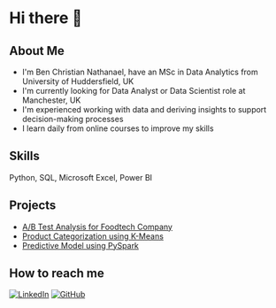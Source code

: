 # Hi there 👋
## About Me
- I'm Ben Christian Nathanael, have an MSc in Data Analytics from University of Huddersfield, UK
- I'm currently looking for Data Analyst or Data Scientist role at Manchester, UK
- I'm experienced working with data and deriving insights to support decision-making processes
- I learn daily from online courses to improve my skills

## Skills
Python, SQL, Microsoft Excel, Power BI

## Projects
- [A/B Test Analysis for Foodtech Company](https://github.com/benchrstn/abtesting)
- [Product Categorization using K-Means](https://github.com/benchrstn/cluster_product)
- [Predictive Model using PySpark](https://github.com/benchrstn/predictive)

## How to reach me
[![LinkedIn](https://img.shields.io/badge/LinkedIn-blue?logo=linkedin&logoColor=white)](https://linkedin.com/in/benchrstn)
[![GitHub](https://img.shields.io/badge/GitHub-black?logo=github&logoColor=white)](https://github.com/benchrstn)  

<!--
**benchrstn/benchrstn** is a ✨ _special_ ✨ repository because its `README.md` (this file) appears on your GitHub profile.

Here are some ideas to get you started:

- 🔭 I’m currently working on ...
- 🌱 I’m currently learning ...
- 👯 I’m looking to collaborate on ...
- 🤔 I’m looking for help with ...
- 💬 Ask me about ...
- 📫 How to reach me: ...
- 😄 Pronouns: ...
- ⚡ Fun fact: ...
-->
